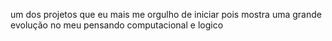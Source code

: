 um dos projetos que eu mais me orgulho de iniciar pois mostra uma grande evolução no meu pensando computacional e logico